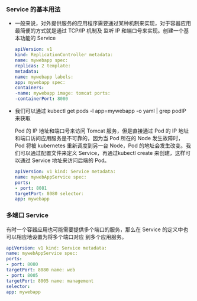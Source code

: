 ### Service 的基本用法

- 一般来说，对外提供服务的应用程序需要通过某种机制来实现，对于容器应用最简便的方式就是通过 TCP/IP 机制及 监听 IP 和端口号来实现。创建一个基本功能的 Service

  ```yaml
  apiVersion: v1
  kind: ReplicationController metadata:
  name: mywebapp spec:
  replicas: 2 template:
  metadata:
  name: mywebapp labels:
  app: mywebapp spec:
  containers:
  -name: mywebapp image: tomcat ports:
  -containerPort: 8080
  ```

- 我们可以通过 kubectl get pods -l app=mywebapp -o yaml | grep podIP 来获取

  Pod 的 IP 地址和端口号来访问 Tomcat 服务，但是直接通过 Pod 的 IP 地址和端口访问应用服务是不可靠的，因为当 Pod 所在的 Node 发生故障时， Pod 将被 kubernetes 重新调度到另一台 Node，Pod 的地址会发生改变。我们可以通过配置文件来定义 Service，再通过kubectl create 来创建，这样可以通过 Service 地址来访问后端的 Pod。

  ```yaml
  apiVersion: v1 kind: Service metadata:
  name: mywebAppService spec:
  ports:
  - port: 8081
  targetPort: 8080 selector:
  app: mywebapp
  ```

### 多端口 Service

有时一个容器应用也可能需要提供多个端口的服务，那么在 Service 的定义中也可以相应地设置为将多个端口对应 到多个应用服务。

```yaml
apiVersion: v1 kind: Service metadata:
name: mywebAppService spec:
ports:
- port: 8080
targetPort: 8080 name: web
- port: 8005
targetPort: 8005 name: management
selector:
app: mywebapp
```










